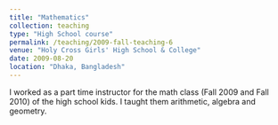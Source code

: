 ```yaml
---
title: "Mathematics"
collection: teaching
type: "High School course"
permalink: /teaching/2009-fall-teaching-6
venue: "Holy Cross Girls' High School & College"
date: 2009-08-20
location: "Dhaka, Bangladesh"
---
```


 I worked as a part time instructor for the math class (Fall 2009 and Fall 2010) of the high school kids. I taught them arithmetic, algebra and geometry.
 
